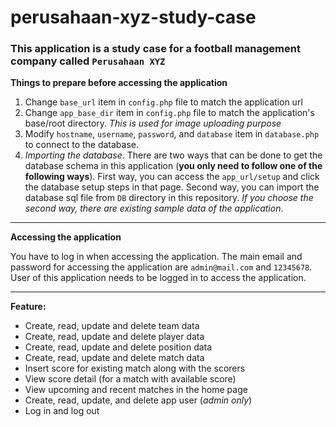 # perusahaan-xyz-study-case
### This application is a study case for a football management company called `Perusahaan XYZ`
**Things to prepare before accessing the application**
1. Change `base_url` item in `config.php` file to match the application url
2. Change `app_base_dir` item in `config.php` file to match the application's base/root directory. *This is used for image uploading purpose*
3. Modify `hostname`, `username`, `password`, and `database` item in `database.php` to connect to the database.
4. *Importing the database*. There are two ways that can be done to get the database schema in this application (**you only need to follow one of the following ways**). First way, you can access the `app_url/setup` and click the database setup steps in that page. Second way, you can import the database sql file from `DB` directory in this repository. *If you choose the second way, there are existing sample data of the application*.

---
**Accessing the application**

You have to log in when accessing the application. The main email and password for accessing the application are `admin@mail.com` and `12345678`. User of this application needs to be logged in to access the application.

---
**Feature:**
- Create, read, update and delete team data
- Create, read, update and delete player data
- Create, read, update and delete position data
- Create, read, update and delete match data
- Insert score for existing match along with the scorers
- View score detail (for a match with available score)
- View upcoming and recent matches in the home page
- Create, read, update, and delete app user (*admin only*)
- Log in and log out
